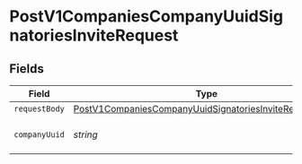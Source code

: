 # PostV1CompaniesCompanyUuidSignatoriesInviteRequest


## Fields

| Field                                                                                                                                       | Type                                                                                                                                        | Required                                                                                                                                    | Description                                                                                                                                 |
| ------------------------------------------------------------------------------------------------------------------------------------------- | ------------------------------------------------------------------------------------------------------------------------------------------- | ------------------------------------------------------------------------------------------------------------------------------------------- | ------------------------------------------------------------------------------------------------------------------------------------------- |
| `requestBody`                                                                                                                               | [PostV1CompaniesCompanyUuidSignatoriesInviteRequestBody](../../models/operations/postv1companiescompanyuuidsignatoriesinviterequestbody.md) | :heavy_minus_sign:                                                                                                                          | N/A                                                                                                                                         |
| `companyUuid`                                                                                                                               | *string*                                                                                                                                    | :heavy_check_mark:                                                                                                                          | The UUID of the company                                                                                                                     |